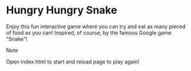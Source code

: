 # Hungry Hungry Snake

Enjoy this fun interactive game where you can try and eat as many pieced of food as you can! Inspired, of course, by the famous Google game "Snake"!


> [!NOTE] 
> Open index.html to start and reload page to play again!



